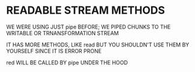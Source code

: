 # READABLE STREAM METHODS

WE WERE USING JUST pipe BEFORE; WE PIPED CHUNKS TO THE WRITABLE OR TRNANSFORMATION STREAM

IT HAS MORE METHODS, LIKE read BUT YOU SHOULDN'T USE THEM BY YOURSELF SINCE IT IS ERROR PRONE

red WILL BE CALLED BY pipe UNDER THE HOOD

